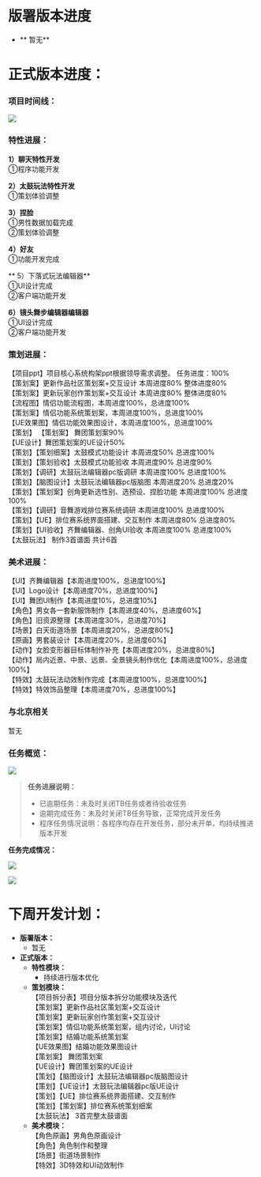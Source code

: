 # 版署版本进度
+ ** 暂无**

# 正式版本进度：
### 项目时间线：
![](https://cdn.nlark.com/yuque/0/2024/png/12926950/1721990606810-9647d188-492a-479a-aaa6-7243f3969aa7.png)

### 特性进展：   
**1）聊天特性开发**  
 ①程序功能开发    
  
**2）太鼓玩法特性开发**  
 ①策划体验调整    
  
**3）捏脸**  
①男性数据加载完成  
②策划体验调整    


 **4）好友**  
 ①功能开发完成

  
** 5）下落式玩法编辑器**  
①UI设计完成  
②客户端功能开发  
  
**6）镜头舞步编辑器编辑器**  
①UI设计完成  
②客户端功能开发  

### 策划进展：
【项目ppt】项目核心系统构架ppt根据领导需求调整。  任务进度：100%  
【策划案】更新作品社区策划案+交互设计     本周进度80%  整体进度80%   
【策划案】更新玩家创作策划案+交互设计     本周进度80%  整体进度80%  
【流程图】情侣功能流程图，本周进度100%，总进度100%  
【策划案】情侣功能系统策划案，本周进度100%，总进度100%  
【UE效果图】情侣功能效果图设计，本周进度100%，总进度100%  
【策划】 【策划案】 舞团策划案90%  
【UE设计】舞团策划案的UE设计50%  
【策划】【策划细案】太鼓模式功能设计     本周进度50%  总进度100%  
【策划】【策划验收】太鼓模式功能验收   本周进度90%  总进度90%  
【策划】【调研】太鼓玩法编辑器pc版调研   本周进度100%  总进度100%  
【策划】【脑图设计】太鼓玩法编辑器pc版脑图  本周进度20%  总进度20%  
【策划】【策划案】创角更新选性别、选预设、捏脸功能     本周进度100%  总进度100%  
【策划】【调研】音舞游戏排位赛系统调研   本周进度100%  总进度100%  
【策划】【UE】排位赛系统界面搭建、交互制作   本周进度80%  总进度80%  
【策划】【UI验收】齐舞编辑器、创角UI验收  本周进度100%  总进度100%  
【太鼓玩法】  制作3首谱面 共计6首  

### 美术进展：
【UI】齐舞编辑器【本周进度100%，总进度100%】  
【UI】Logo设计【本周进度70%，总进度100%】  
【UI】舞团UI制作【本周进度10%，总进度10%】  
【角色】男女各一套新服饰制作【本周进度40%，总进度60%】  
【角色】旧资源整理【本周进度30%，总进度70%】  
【场景】白天街道场景【本周进度20%，总进度80%】  
【原画】男套装设计【本周进度20%，总进度60%】  
【动作】女脸变形器目标体制作补充【本周进度20%，总进度80%】  
【动作】局内近景、中景、远景、全景镜头制作优化【本周进度100%，总进度100%】  
【特效】太鼓玩法动效制作完成【本周进度100%，总进度100%】  
【特效】特效饰品整理【本周进度70%，总进度100%】  

###  与北京相关                       
暂无 

### 任务概览：
![](https://cdn.nlark.com/yuque/0/2024/png/12926950/1734154582280-3638a3b8-8d8c-4bf9-ac65-228d1973b63e.png)

> **任务进展说明：**
>
> + 已逾期任务：未及时关闭TB任务或者待验收任务
> + 逾期完成任务：未及时关闭TB任务导致，正常完成开发任务
> + 程序任务情况说明：各程序均存在开发任务，部分未开单，均持续推进版本开发
>

**任务完成情况：**

![](https://cdn.nlark.com/yuque/0/2024/png/12926950/1734154364860-d7bcdfa5-cd4c-4cbc-a7a2-67c6672de5c5.png)

![](https://cdn.nlark.com/yuque/0/2024/png/12926950/1734154375523-39281176-b544-4581-909b-b34eb63f4514.png)



# 下周开发计划：
+ **版署版本：**
    -   暂无
+ **正式版本：**
    - **特性模块：**
        *  持续进行版本优化
    - **策划模块：**  
【项目拆分表】项目分版本拆分功能模块及迭代  
【策划案】更新作品社区策划案+交互设计   
【策划案】更新玩家创作策划案+交互设计  
【策划案】情侣功能系统策划案，组内讨论，UI讨论  
【策划案】结婚功能系统策划案  
【UE效果图】结婚功能效果图设计  
【策划案】  舞团策划案  
【UE设计】舞团策划案的UE设计  
【策划】【脑图设计】太鼓玩法编辑器pc版脑图设计  
【策划】【UE设计】太鼓玩法编辑器pc版UE设计  
【策划】【UE】排位赛系统界面搭建、交互制作  
【策划】【策划案】排位赛系统策划细案  
【太鼓玩法】  3首完整太鼓谱面  
    -  **美术模块：**  
【角色原画】男角色原画设计  
【角色】角色制作和整理  
【场景】街道场景制作  
【特效】3D特效和UI动效制作    

